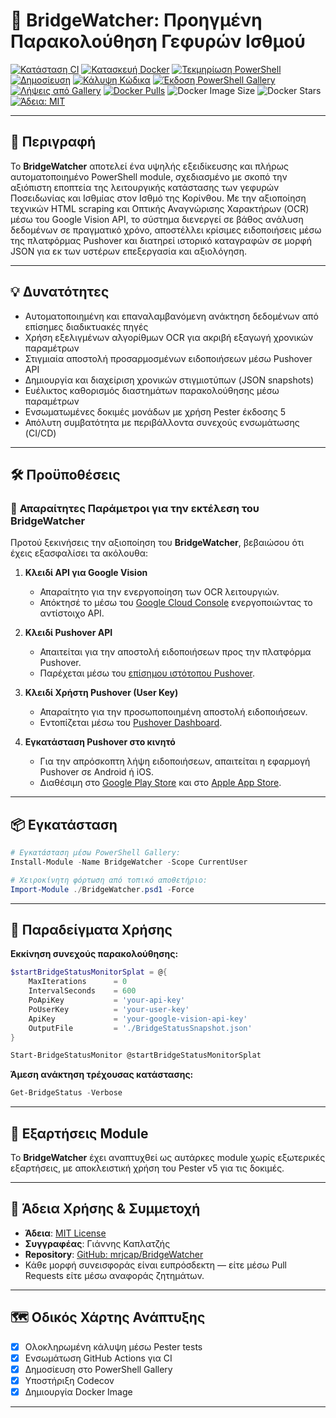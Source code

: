 # 🌉 BridgeWatcher: Προηγμένη Παρακολούθηση Γεφυρών Ισθμού

[![Κατάσταση CI](https://github.com/mrjcap/BridgeWatcher/actions/workflows/ci.yml/badge.svg)](https://github.com/mrjcap/BridgeWatcher/actions/workflows/ci.yml)
[![Κατασκευή Docker](https://github.com/mrjcap/BridgeWatcher/actions/workflows/docker-build.yml/badge.svg)](https://github.com/mrjcap/BridgeWatcher/actions/workflows/docker-build.yml)
[![Τεκμηρίωση PowerShell](https://github.com/mrjcap/BridgeWatcher/actions/workflows/powershell-docs.yml/badge.svg)](https://github.com/mrjcap/BridgeWatcher/actions/workflows/powershell-docs.yml)
[![Δημοσίευση](https://github.com/mrjcap/BridgeWatcher/actions/workflows/publish.yml/badge.svg)](https://github.com/mrjcap/BridgeWatcher/actions/workflows/publish.yml)
[![Κάλυψη Κώδικα](https://codecov.io/gh/mrjcap/BridgeWatcher/branch/main/graph/badge.svg)](https://app.codecov.io/gh/mrjcap/BridgeWatcher)
[![Έκδοση PowerShell Gallery](https://img.shields.io/powershellgallery/v/BridgeWatcher?color=blue)](https://www.powershellgallery.com/packages/BridgeWatcher)
[![Λήψεις από Gallery](https://img.shields.io/powershellgallery/dt/BridgeWatcher?color=blue)](https://www.powershellgallery.com/packages/BridgeWatcher)
[![Docker Pulls](https://img.shields.io/docker/pulls/mrjcap/bridgewatcher.svg)](https://hub.docker.com/r/mrjcap/bridgewatcher/)
![Docker Image Size](https://img.shields.io/docker/image-size/mrjcap/bridgewatcher/latest)
![Docker Stars](https://img.shields.io/docker/stars/mrjcap/bridgewatcher)
[![Άδεια: MIT](https://img.shields.io/badge/License-MIT-yellow.svg)](https://opensource.org/licenses/MIT)

---

## 📖 Περιγραφή

Το **BridgeWatcher** αποτελεί ένα υψηλής εξειδίκευσης και πλήρως αυτοματοποιημένο PowerShell module, σχεδιασμένο με σκοπό την αξιόπιστη εποπτεία της λειτουργικής κατάστασης των γεφυρών Ποσειδωνίας και Ισθμίας στον Ισθμό της Κορίνθου. Με την αξιοποίηση τεχνικών HTML scraping και Οπτικής Αναγνώρισης Χαρακτήρων (OCR) μέσω του Google Vision API, το σύστημα διενεργεί σε βάθος ανάλυση δεδομένων σε πραγματικό χρόνο, αποστέλλει κρίσιμες ειδοποιήσεις μέσω της πλατφόρμας Pushover και διατηρεί ιστορικό καταγραφών σε μορφή JSON για εκ των υστέρων επεξεργασία και αξιολόγηση.

---

## 💡 Δυνατότητες

- Αυτοματοποιημένη και επαναλαμβανόμενη ανάκτηση δεδομένων από επίσημες διαδικτυακές πηγές
- Χρήση εξελιγμένων αλγορίθμων OCR για ακριβή εξαγωγή χρονικών παραμέτρων
- Στιγμιαία αποστολή προσαρμοσμένων ειδοποιήσεων μέσω Pushover API
- Δημιουργία και διαχείριση χρονικών στιγμιοτύπων (JSON snapshots)
- Ευέλικτος καθορισμός διαστημάτων παρακολούθησης μέσω παραμέτρων
- Ενσωματωμένες δοκιμές μονάδων με χρήση Pester έκδοσης 5
- Απόλυτη συμβατότητα με περιβάλλοντα συνεχούς ενσωμάτωσης (CI/CD)

---

## 🛠️ Προϋποθέσεις

### 📄 **Απαραίτητες Παράμετροι για την εκτέλεση του BridgeWatcher**

Προτού ξεκινήσεις την αξιοποίηση του **BridgeWatcher**, βεβαιώσου ότι έχεις εξασφαλίσει τα ακόλουθα:

1. **Κλειδί API για Google Vision**
   - Απαραίτητο για την ενεργοποίηση των OCR λειτουργιών.
   - Απόκτησέ το μέσω του [Google Cloud Console](https://console.cloud.google.com/) ενεργοποιώντας το αντίστοιχο API.

2. **Κλειδί Pushover API**
   - Απαιτείται για την αποστολή ειδοποιήσεων προς την πλατφόρμα Pushover.
   - Παρέχεται μέσω του [επίσημου ιστότοπου Pushover](https://pushover.net/).

3. **Κλειδί Χρήστη Pushover (User Key)**
   - Απαραίτητο για την προσωποποιημένη αποστολή ειδοποιήσεων.
   - Εντοπίζεται μέσω του [Pushover Dashboard](https://pushover.net/).

4. **Εγκατάσταση Pushover στο κινητό**
   - Για την απρόσκοπτη λήψη ειδοποιήσεων, απαιτείται η εφαρμογή Pushover σε Android ή iOS.
   - Διαθέσιμη στο [Google Play Store](https://play.google.com/store/apps/details?id=com.pushover.client) και στο [Apple App Store](https://apps.apple.com/us/app/pushover/id506088175).

---

## 📦 Εγκατάσταση

```powershell
# Εγκατάσταση μέσω PowerShell Gallery:
Install-Module -Name BridgeWatcher -Scope CurrentUser

# Χειροκίνητη φόρτωση από τοπικό αποθετήριο:
Import-Module ./BridgeWatcher.psd1 -Force
```

---

## 🚀 Παραδείγματα Χρήσης

**Εκκίνηση συνεχούς παρακολούθησης:**

```powershell
$startBridgeStatusMonitorSplat = @{
    MaxIterations      = 0
    IntervalSeconds    = 600
    PoApiKey           = 'your-api-key'
    PoUserKey          = 'your-user-key'
    ApiKey             = 'your-google-vision-api-key'
    OutputFile         = './BridgeStatusSnapshot.json'
}

Start-BridgeStatusMonitor @startBridgeStatusMonitorSplat
```

**Άμεση ανάκτηση τρέχουσας κατάστασης:**

```powershell
Get-BridgeStatus -Verbose
```

---

## 🧩 Εξαρτήσεις Module

Το **BridgeWatcher** έχει αναπτυχθεί ως αυτάρκες module χωρίς εξωτερικές εξαρτήσεις, με αποκλειστική χρήση του Pester v5 για τις δοκιμές.

---

## 📝 Άδεια Χρήσης & Συμμετοχή

- **Άδεια**: [MIT License](https://opensource.org/licenses/MIT)
- **Συγγραφέας**: Γιάννης Καπλατζής
- **Repository**: [GitHub: mrjcap/BridgeWatcher](https://github.com/mrjcap/BridgeWatcher)
- Κάθε μορφή συνεισφοράς είναι ευπρόσδεκτη — είτε μέσω Pull Requests είτε μέσω αναφοράς ζητημάτων.

---

## 🗺️ Οδικός Χάρτης Ανάπτυξης

- [x] Ολοκληρωμένη κάλυψη μέσω Pester tests
- [x] Ενσωμάτωση GitHub Actions για CI
- [x] Δημοσίευση στο PowerShell Gallery
- [x] Υποστήριξη Codecov
- [x] Δημιουργία Docker Image

---
